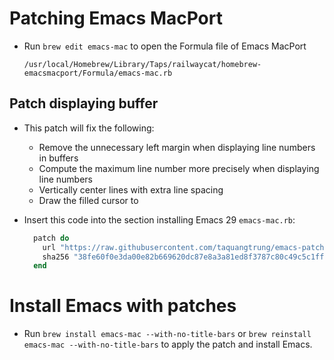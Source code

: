 # Patching Emacs MacPort

- Run `brew edit emacs-mac` to open the Formula file of Emacs MacPort

  ```
  /usr/local/Homebrew/Library/Taps/railwaycat/homebrew-emacsmacport/Formula/emacs-mac.rb
  ```

## Patch displaying buffer

- This patch will fix the following:
  + Remove the unnecessary left margin when displaying line numbers in buffers
  + Compute the maximum line number more precisely when displaying line numbers
  + Vertically center lines with extra line spacing
  + Draw the filled cursor to

- Insert this code into the section installing Emacs 29 `emacs-mac.rb`:

  ```rb
    patch do
      url "https://raw.githubusercontent.com/taquangtrung/emacs-patches/main/patches/emacs-29-display-prettier.diff"
      sha256 "38fe60f0e3da00e82b669620dc87e8a3a81ed8f3787c80c49c5c1fff864ad005"
    end
  ```

# Install Emacs with patches

- Run `brew install emacs-mac --with-no-title-bars` or `brew reinstall emacs-mac --with-no-title-bars` to apply the patch and install Emacs.
